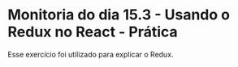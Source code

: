 # Monitoria do dia 15.3 - Usando o Redux no React - Prática

Esse exercício foi utilizado para explicar o Redux.
     
